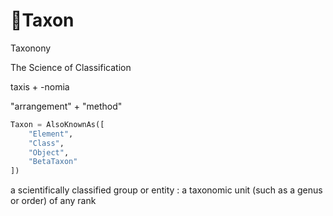 # 🔷<beta>Taxon</beta>

Taxonony

The Science of Classification

taxis + -nomia

"arrangement" + "method"

```py
Taxon = AlsoKnownAs([
    "Element",
    "Class",
    "Object",
    "BetaTaxon"
])

```

a scientifically classified group or entity : a taxonomic unit (such as a genus or order) of any rank